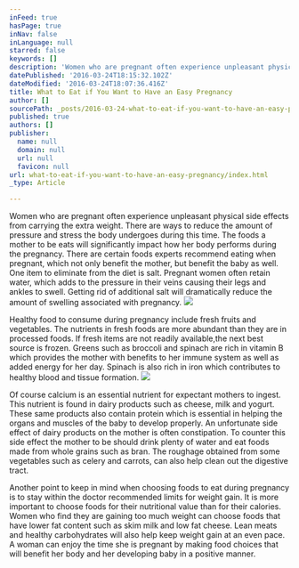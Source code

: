 ```yaml
---
inFeed: true
hasPage: true
inNav: false
inLanguage: null
starred: false
keywords: []
description: 'Women who are pregnant often experience unpleasant physical side effects from carrying the extra weight. There are ways to reduce the amount of pressure and stress the body undergoes during this time. The foods a mother to be eats will significantly impact how her body performs during the pregnancy. There are certain foods experts recommend eating when pregnant, which not only benefit the mother, but benefit the baby as well. One item to eliminate from the diet is salt. Pregnant women often retain water, which adds to the pressure in their veins causing their legs and ankles to swell. Getting rid of additional salt will dramatically reduce the amount of swelling associated with pregnancy.'
datePublished: '2016-03-24T18:15:32.102Z'
dateModified: '2016-03-24T18:07:36.416Z'
title: What to Eat if You Want to Have an Easy Pregnancy
author: []
sourcePath: _posts/2016-03-24-what-to-eat-if-you-want-to-have-an-easy-pregnancy.md
published: true
authors: []
publisher:
  name: null
  domain: null
  url: null
  favicon: null
url: what-to-eat-if-you-want-to-have-an-easy-pregnancy/index.html
_type: Article

---
```

Women who are pregnant often experience unpleasant physical side effects from carrying the extra weight. There are ways to reduce the amount of pressure and stress the body undergoes during this time. The foods a mother to be eats will significantly impact how her body performs during the pregnancy. There are certain foods experts recommend eating when pregnant, which not only benefit the mother, but benefit the baby as well. One item to eliminate from the diet is salt. Pregnant women often retain water, which adds to the pressure in their veins causing their legs and ankles to swell. Getting rid of additional salt will dramatically reduce the amount of swelling associated with pregnancy.
![](https://the-grid-user-content.s3-us-west-2.amazonaws.com/dd2a9e15-3ef7-4392-9fa0-7a00715cf2ac.jpg)

Healthy food to consume during pregnancy include fresh fruits and vegetables. The nutrients in fresh foods are more abundant than they are in processed foods. If fresh items are not readily available,the next best source is frozen. Greens such as broccoli and spinach are rich in vitamin B which provides the mother with benefits to her immune system as well as added energy for her day. Spinach is also rich in iron which contributes to healthy blood and tissue formation.
![](https://the-grid-user-content.s3-us-west-2.amazonaws.com/c6b64b0c-9d96-42b0-a714-74f337728422.jpg)

Of course calcium is an essential nutrient for expectant mothers to ingest. This nutrient is found in dairy products such as cheese, milk and yogurt. These same products also contain protein which is essential in helping the organs and muscles of the baby to develop properly. An unfortunate side effect of dairy products on the mother is often constipation. To counter this side effect the mother to be should drink plenty of water and eat foods made from whole grains such as bran. The roughage obtained from some vegetables such as celery and carrots, can also help clean out the digestive tract.

Another point to keep in mind when choosing foods to eat during pregnancy is to stay within the doctor recommended limits for weight gain. It is more important to choose foods for their nutritional value than for their calories. Women who find they are gaining too much weight can choose foods that have lower fat content such as skim milk and low fat cheese. Lean meats and healthy carbohydrates will also help keep weight gain at an even pace. A woman can enjoy the time she is pregnant by making food choices that will benefit her body and her developing baby in a positive manner.